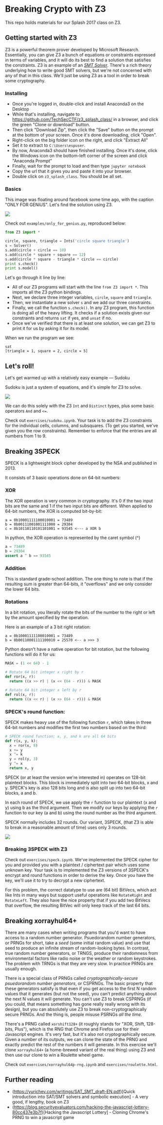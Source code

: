 # Breaking Crypto with Z3   

This repo holds materials for our Splash 2017 class on Z3.

## Getting started with Z3

Z3 is a powerful theorem prover developed by Microsoft Research. Essentially, you can give Z3 a bunch of equations or constraints expressed in terms of variables, and it will do its best to find a solution that satisfies the constraints. Z3 is an example of an [*SMT Solver*](https://en.wikipedia.org/wiki/Satisfiability_modulo_theories). There's a rich theory underlying how to write good SMT solvers, but we're not concerned with any of that in this class. We'll just be using Z3 as a tool in order to break some cryptography.

### Installing

* Once you're logged in, double-click and install Anaconda3 on the Desktop
* While that's installing, navigate to https://github.com/TechSecCTF/z3_splash_class/ in a browser, and click the green "Clone or download" button.
* Then click "Download Zip", then click the "Save" button on the prompt at the bottom of your screen. Once it's done downloading, click "Open".
* Right-click on the big folder icon on the right, and click "Extract All"
* Set it to extract to `C:\Users\espuser`.
* By now, Anaconda3 should have finished installing. Once it's done, click the Windows icon on the bottom-left corner of the screen and click "Anaconda Prompt"
* Finally, wait for the prompt to load and then type `jupyter notebook`
* Copy the url that it gives you and paste it into your browser.
* Double click on `z3_splash_class`. You should be all set.

### Basics

This image was floating around facebook some time ago, with the caption "ONLY FOR GENiUS". Let's find the solution using Z3.

![](assets/shapes.png)

Check out `examples/only_for_genius.py`, reproduced below:

```python
from Z3 import *

circle, square, triangle = Ints('circle square triangle')
s = Solver()
s.add(circle + circle == 10)
s.add(circle * square + square == 12)
s.add(circle * square - triangle * circle == circle)
print s.check()
print s.model()
```

Let's go through it line by line:

* All of our Z3 programs will start with the line `from Z3 import *`. This imports all the Z3 python bindings.
* Next, we declare three integer variables, `circle`, `square` and `triangle`.
* Then, we instantiate a new solver `s` and we add our three constraints.
* Finally, we call the function `s.check()`. In any Z3 program, this function is doing all of the heavy lifting. It checks if a solution exists given our constraints and returns `sat` if yes, and `unsat` if no.
* Once we've verified that there is at least one solution, we can get Z3 to print it for us by asking it for its model.

When we run the program we see:

```
sat
[triangle = 1, square = 2, circle = 5]
```

## Let's roll!

Let's get warmed up with a relatively easy example — Sudoku

Sudoku is just a system of equations, and it's simple for Z3 to solve.

![](https://gwb.blob.core.windows.net/blackrabbitcoder/Windows-Live-Writer/Little-PuzzlersValidate-a-Sudoku-Board_92D9/250px-Sudoku-by-L2G-20050714_svg_thumb.png)

We can do this solely with the Z3 `Int` and `Distinct` types, plus some basic operators `And` and `<=`.

Check out `exercises/sudoku.ipynb`. Your task is to add the Z3 constraints for the individual cells, columns, and subsquares. (To get you started, we've given you the row constraints). Remember to enforce that the entries are all numbers from 1 to 9.

## Breaking 3SPECK

SPECK is a lightweight block cipher developed by the NSA and published in 2013.

It consists of 3 basic operations done on 64-bit numbers:

### XOR
The XOR operation is very common in cryptography. It's 0 if the two input bits are the same and 1 if the two input bits are different. When applied to 64-bit numbers, the XOR is computed bit-by-bit:

```
a = 0b10001111100010001 = 73489
b = 0b00111001001111000 = 29304
c = 0b10110110101101001 = 93545 <--- a XOR b
```

In python, the XOR operation is represented by the caret symbol (^)

```python
a = 73489
b = 29304
assert a ^ b == 93545
```

### Addition
This is standard grade-school addition. The one thing to note is that if the resulting sum is greater than 64-bits, it "overflows" and we only consider the lower 64 bits.

### Rotations
In a bit rotation, you literally rotate the bits of the number to the right or left by the amount specified by the operation.

Here is an example of a 3 bit right rotation:

```
a = 0b10001111100010001 = 73489
b = 0b00110001111100010 = 25570 <-- a >>> 3
```

Python doesn't have a native operation for bit rotation, but the following functions will do it for us:

```python
MASK = (1 << 64) - 1

# Rotate 64 bit integer x right by r
def ror(x, r):
  return ((x >> r) | (x << (64 - r))) & MASK

# Rotate 64 bit integer x left by r
def rol(x, r):
  return ((x << r) | (x >> (64 - r))) & MASK
```

### SPECK's round function:

SPECK makes heavy use of the following function `r`, which takes in three 64-bit numbers and modifies the first two numbers based on the third:

```python
# SPECK round function; x, y, and k are all 64 bits
def r(x, y, k):
  x = ror(x, 8)
  x += y
  x ^= k
  y = rol(y, 3)
  y ^= x
  return x, y
```

SPECK (or at least the version we're interested in) operates on 128-bit plaintext blocks. This block is immediately split into two 64-bit blocks, x and y. SPECK's key is also 128 bits long and is also split up into two 64-bit blocks, a and b.

In each round of SPECK, we use apply the `r` function to our plaintext (x and y) using b as the third argument. Then we modify our keys by applying the `r` function to our key (a and b) using the round number as the third argument.

SPECK normally includes 32 rounds. Our variant, 3SPECK, (that Z3 is able to break in a reasonable amount of time) uses only 3 rounds.

![](assets/speck.png)

### Breaking 3SPECK with Z3

Check out `exercises/speck.ipynb`. We've implemented the SPECK cipher for you and provided you with a plaintext / ciphertext pair which uses some unknown key. Your task is to implemented the Z3 versions of 3SPECK's encrypt and round functions in order to derive the key. Once you have the key, we'll use it to try to decrypt a new ciphertext.

For this problem, the correct datatype to use are (64 bit) BitVecs, which act like Ints in many ways but support useful operations like `RotateRight` and `RotateLeft`. They also have the nice property that if you add two BitVecs that overflow, the resulting BitVec will only keep track of the last 64 bits.


## Breaking xorrayhul64+

There are many cases when writing programs that you'd want to have access to a random number generator. Psuedorandom number generators, or PRNGs for short, take a *seed* (some initial random value) and use that seed to produce an infinite stream of random-looking bytes. In contrast, true random number generators, or TRNGS, produce their randomness from environmental factors like radio noise or the weather or random keystrokes. The problem with TRNGs is that they are very slow. In practice PRNGs are usually enough.

There is a special class of PRNGs called *cryptographically-secure psuedorandom number generators*, or CSPRNGs. The basic property that these generators satisfy is that even if you get access to the first N random values that it generates (but not the seed), you can't predict anything about the next N values it will generate. You can't use Z3 to break CSPRNGs (if you could, that means something has gone really really wrong with its design), but you can absolutely use Z3 to break non-cryptographically secure PRNGs. And the thing is, people misuse PSRNGs *all the time*.

There's a PRNG called `xorshift128+` (it roughly stands for "XOR, Shift, 128-bits, Plus"), which is the RNG that Chrome and Firefox use for their Javascript engines. It's very fast, but it's also not cryptographically secure. Given a number of its outputs, we can clone the state of the PRNG and exactly predict the rest of the numbers it will generate. In this exercise we'll clone `xorrayhul64+` (a home-brewed variant of the real thing) using Z3 and then use our clone to win a Roulette wheel game.

Check out `exercises/xorrayhul64p-rng.ipynb` and `exercises/roulette.html`.

## Further reading

* (https://yurichev.com/writings/SAT_SMT_draft-EN.pdf)[Quick introduction into SAT/SMT solvers and symbolic execution] - A very good, if lengthy, book on Z3
* (https://blog.securityevaluators.com/hacking-the-javascript-lottery-80cc437e3b7f)[Hacking the Javascript Lottery] - Cloning Chrome's PRNG to win a javascript game
